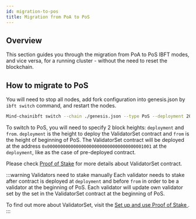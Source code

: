 ```yaml
---
id: migration-to-pos
title: Migration from PoA to PoS
---
```


## Overview

This section guides you through the migration from PoA to PoS IBFT modes, and vice versa, for a running cluster - without the need to reset the blockchain.

## How to migrate to PoS

You will need to stop all nodes, add fork configuration into genesis.json by `ibft switch` command, and restart the nodes.

````bash
Mind-chainibft switch --chain ./genesis.json --type PoS --deployment 2000 --from 200
````

To switch to PoS, you will need to specify 2 block heights: `deployment` and `from`. `deployment` is the height to deploy the ValidatorSet contract and `from` is the height of beginning of PoS. The ValidatorSet contract will be deployed at the address `0x0000000000000000000000000000000000001001`  at the `deployment`, like as the case of pre-deployed contract.

Please check [Proof of Stake](/docs/consensus/pos-concepts) for more details about ValidatorSet contract.

:::warning Validators need to stake manually
Each validator needs to stake after contract is deployed at `deployment` and before `from` in order to be a validator at the beginning of PoS. Each validator will update own validator set by the set in the ValidatorSet contract at the beginning of PoS.

To find out more about ValidatorSet, visit the [Set up and use Proof of Stake ](/docs/consensus/pos-stake-unstake).
:::
